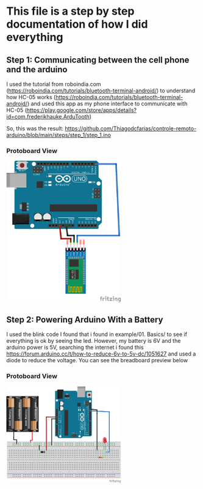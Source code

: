 # This file is a step by step documentation of how I did everything

## Step 1: Communicating between the cell phone and the arduino

I used the tutorial from roboindia.com (https://roboindia.com/tutorials/bluetooth-terminal-android/)
to understand how HC-05 works (https://roboindia.com/tutorials/bluetooth-terminal-android/) and used this app as my phone interface to communicate with HC-05 (https://play.google.com/store/apps/details?id=com.frederikhauke.ArduTooth)

So, this was the result: https://github.com/Thiagodcfarias/controle-remoto-arduino/blob/main/steps/step_1/step_1.ino

### Protoboard View
<img src="https://github.com/Thiagodcfarias/controle-remoto-arduino/blob/main/steps/step_1/step_1.png" width="300">

## Step 2: Powering Arduino With a Battery

I used the blink code I found that i found in example/01. Basics/ to see if everything is ok by seeing the led. However, my battery is 6V and the arduino power is 5V, searching the internet i found this https://forum.arduino.cc/t/how-to-reduce-6v-to-5v-dc/1051627 and used a diode to reduce the voltage. You can see the breadboard preview below

### Protoboard View
<img src="https://github.com/Thiagodcfarias/controle-remoto-arduino/blob/main/steps/step_2/step_2.png" width="300">